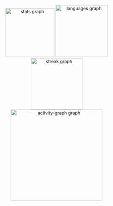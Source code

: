 <br clear="both">

<div align="center">
  <img src="https://github-readme-stats.vercel.app/api?username=eerfinn&hide_title=true&hide_rank=false&show_icons=true&include_all_commits=true&count_private=true&disable_animations=false&theme=github_dark&locale=en&hide_border=true&order=1" height="155" alt="stats graph" />
  <img src="https://github-readme-stats.vercel.app/api/top-langs?username=eerfinn&locale=en&hide_title=true&layout=compact&card_width=320&langs_count=5&theme=github_dark&hide_border=true&order=2" height="165" alt="languages graph" /><br>
  <img src="https://streak-stats.demolab.com?user=eerfinn&locale=en&mode=daily&theme=blueberry&hide_border=true&border_radius=16&order=3" height="163" alt="streak graph" /> <br>
  <img src="https://github-readme-activity-graph.vercel.app/graph?username=eerfinn&radius=16&theme=github-dark&area=true&order=5&hide_title=true&hide_border=true" height="290" alt="activity-graph graph"  />
</div>

###
